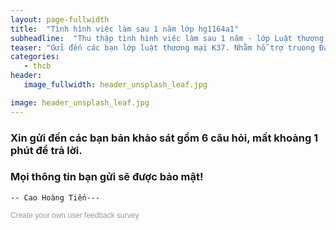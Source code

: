 ```yaml
---
layout: page-fullwidth
title:  "Tình hình việc làm sau 1 năm lớp hg1164a1"
subheadline:  "Thu thập tình hình việc làm sau 1 năm - lớp Luật thương mại"
teaser: "Gửi đến các bạn lớp luật thương mại K37. Nhằm hỗ trợ truong Đại học Cần Thơ, thống kê tình hình việc làm của sinh viên sau khi tôt nghiệp."
categories: 
   - thcb
header:
   image_fullwidth: header_unsplash_leaf.jpg

image: header_unsplash_leaf.jpg
---
```


### Xin gửi đến các bạn bản khảo sát gồm 6 câu hỏi, mất khoảng 1 phút để trả lời. 

### Mọi thông tin bạn gửi sẽ được bảo mật!  

`-- Cao Hoàng Tiến---`

<script>(function(t,e,s,n){var c,r,o;t.SMCX=t.SMCX||[],e.getElementById(n)||(c=e.getElementsByTagName(s),r=c[c.length-1],o=e.createElement(s),o.type="text/javascript",o.async=!0,o.id=n,o.src=["https:"===location.protocol?"https://":"http://","widget.surveymonkey.com/collect/website/js/CSs25u203lrP_2Fprpm2H9RAXJdkmDns9l3OpRTcOxr6E8jDJgsdXMjc3r5rNkw_2F4n.js"].join(""),r.parentNode.insertBefore(o,r))})(window,document,"script","smcx-sdk");</script><a style="font: 12px Helvetica, sans-serif; color: #999; text-decoration: none;" href=https://www.surveymonkey.com/mp/customer-satisfaction-surveys/> Create your own user feedback survey </a>
